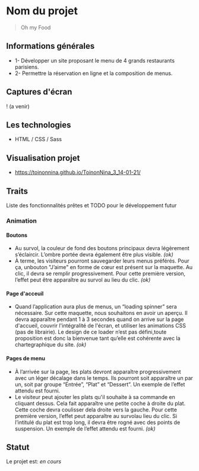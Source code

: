 # Nom du projet

> Oh my Food

## Informations générales

- 1- Développer un site proposant le menu de 4 grands restaurants parisiens.
- 2- Permettre la réservation en ligne et la composition de menus.

## Captures d'écran

! (a venir)

## Les technologies

- HTML / CSS / Sass

## Visualisation projet

- https://toinonnina.github.io/ToinonNina_3_14-01-21/

## Traits

Liste des fonctionnalités prêtes et TODO pour le développement futur

### Animation

#### Boutons

- Au survol, la couleur de fond des boutons principaux devra légèrement s’éclaircir. L’ombre portée devra également être plus visible. _(ok)_
- À terme, les visiteurs pourront sauvegarder leurs menus préférés. Pour ça, unbouton "J’aime" en forme de cœur est présent sur la maquette. Au clic, il devra se remplir progressivement. Pour cette première version, l’effet peut être apparaître au survol au lieu du clic. _(ok)_

#### Page d'acceuil

- Quand l’application aura plus de menus, un “loading spinner” sera nécessaire. Sur cette maquette, nous souhaitons en avoir un aperçu. Il devra apparaître pendant 1 à 3 secondes quand on arrive sur la page d'accueil, couvrir l'intégralité de l'écran, et utiliser les animations CSS (pas de librairie). Le design de ce loader n’est pas défini,toute proposition est donc la bienvenue tant qu’elle est cohérente avec la chartegraphique du site. _(ok)_

#### Pages de menu

- À l’arrivée sur la page, les plats devront apparaître progressivement avec un léger décalage dans le temps. Ils pourront soit apparaître un par un, soit par groupe “Entrée”, “Plat” et “Dessert”. Un exemple de l’effet attendu est fourni.
- Le visiteur peut ajouter les plats qu'il souhaite à sa commande en cliquant dessus. Cela fait apparaître une petite coche à droite du plat. Cette coche devra coulisser dela droite vers la gauche. Pour cette première version, l’effet peut apparaître au survolau lieu du clic. Si l’intitulé du plat est trop long, il devra être rogné avec des points de suspension. Un exemple de l’effet attendu est fourni. _(ok)_

## Statut

Le projet est: _en cours_
